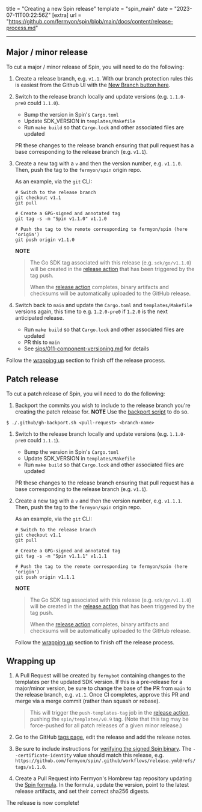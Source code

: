 title = "Creating a new Spin release"
template = "spin_main"
date = "2023-07-11T00:22:56Z"
[extra]
url = "https://github.com/fermyon/spin/blob/main/docs/content/release-process.md"

---

## Major / minor release

To cut a major / minor release of Spin, you will need to do the following:

1. Create a release branch, e.g. `v1.1`. With our branch protection rules this is easiest from the Github UI with the [New Branch button here](https://github.com/fermyon/spin/branches).

1. Switch to the release branch locally and update versions (e.g. `1.1.0-pre0` could `1.1.0`).
   - Bump the version in Spin's `Cargo.toml`
   - Update SDK_VERSION in `templates/Makefile`
   - Run `make build` so that `Cargo.lock` and other associated files are updated

   PR these changes to the release branch ensuring that pull request has a base corresponding to the release branch (e.g. `v1.1`).

1. Create a new tag with a `v` and then the version number, e.g. `v1.1.0`. Then, push the tag to the `fermyon/spin` origin repo.

    As an example, via the `git` CLI:

    ```
    # Switch to the release branch
    git checkout v1.1
    git pull

    # Create a GPG-signed and annotated tag
    git tag -s -m "Spin v1.1.0" v1.1.0

    # Push the tag to the remote corresponding to fermyon/spin (here 'origin')
    git push origin v1.1.0
    ```
    
    **NOTE**
    > The Go SDK tag associated with this release (e.g. `sdk/go/v1.1.0`) will be
    > created in the [release action] that has been triggered by the tag push.
    >
    > When the [release action] completes, binary artifacts and checksums will be
    > automatically uploaded to the GitHub release.

1. Switch back to `main` and update the `Cargo.toml` and `templates/Makefile` versions again, this time to e.g. `1.2.0-pre0` if `1.2.0` is the next anticipated release.
   - Run `make build` so that `Cargo.lock` and other associated files are updated
   - PR this to `main`
   - See [sips/011-component-versioning.md](sips/011-component-versioning.md)
     for details

Follow the [wrapping up](#wrapping-up) section to finish off the release process. 

## Patch release

To cut a patch release of Spin, you will need to do the following:

1. Backport the commits you wish to include to the release branch you're creating the patch release for. **NOTE** Use the [backport script](https://github.com/fermyon/spin/blob/main/.github/gh-backport.sh) to do so. 

```
$ ./.github/gh-backport.sh <pull-request> <branch-name>
```

1. Switch to the release branch locally and update versions (e.g. `1.1.0-pre0` could `1.1.1`).
   - Bump the version in Spin's `Cargo.toml`
   - Update SDK_VERSION in `templates/Makefile`
   - Run `make build` so that `Cargo.lock` and other associated files are updated

   PR these changes to the release branch ensuring that pull request has a base corresponding to the release branch (e.g. `v1.1`).

1. Create a new tag with a `v` and then the version number, e.g. `v1.1.1`. Then, push the tag to the `fermyon/spin` origin repo.

    As an example, via the `git` CLI:

    ```
    # Switch to the release branch
    git checkout v1.1
    git pull

    # Create a GPG-signed and annotated tag
    git tag -s -m "Spin v1.1.1" v1.1.1

    # Push the tag to the remote corresponding to fermyon/spin (here 'origin')
    git push origin v1.1.1
    ```

    **NOTE**
    > The Go SDK tag associated with this release (e.g. `sdk/go/v1.1.0`) will be
    > created in the [release action] that has been triggered by the tag push.
    >
    > When the [release action] completes, binary artifacts and checksums will be
    > automatically uploaded to the GitHub release.

    Follow the [wrapping up](#wrapping-up) section to finish off the release process. 

## Wrapping up

1. A Pull Request will be created by `fermybot` containing changes to the templates per the updated SDK version. If this is a pre-release for a major/minor version, be sure to change the base of the PR from `main` to the release branch, e.g. `v1.1`. Once CI completes, approve this PR and merge via a merge commit (rather than squash or rebase).
   
	>This will trigger the `push-templates-tag` job in the [release action], pushing the `spin/templates/v0.9` tag. (Note that this tag may be force-pushed for all patch releases of a given minor release.)

1. Go to the GitHub [tags page](https://github.com/fermyon/spin/releases),
   edit the release and add the release notes.

1. Be sure to include instructions for
   [verifying the signed Spin binary](./sips/012-signing-spin-releases.md). The
   `--certificate-identity` value should match this release, e.g.
   `https://github.com/fermyon/spin/.github/workflows/release.yml@refs/tags/v1.1.0`.

1. Create a Pull Request into Fermyon's Hombrew tap repository updating the [Spin
   formula](https://github.com/fermyon/homebrew-tap/blob/main/Formula/spin.rb). In the formula,
   update the version, point to the latest release artifacts, and set their correct sha256 digests.

The release is now complete!

[release action]: https://github.com/fermyon/spin/actions/workflows/release.yml
